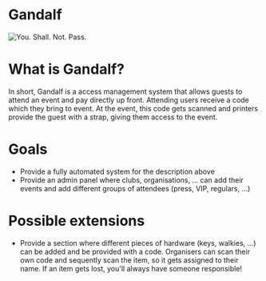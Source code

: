 Gandalf
=======

![You. Shall. Not. Pass.](http://www.badhaven.com/wp-content/uploads/2011/07/Gandalf-You-Shall-Not-Pass-Ian-McKellen.png)


# What is Gandalf?
In short, Gandalf is a access management system that allows guests to attend an event and pay directly up front. Attending users receive a code which they bring to event. At the event, this code gets scanned and printers provide the guest with a strap, giving them access to the event.

# Goals
* Provide a fully automated system for the description above
* Provide an admin panel where clubs, organisations, ... can add their events and add different groups of attendees (press, VIP, regulars, ...)

# Possible extensions
* Provide a section where different pieces of hardware (keys, walkies, ...) can be added and be provided with a code. Organisers can scan their own code and sequently scan the item, so it gets assigned to their name. If an item gets lost, you'll always have someone responsible!
